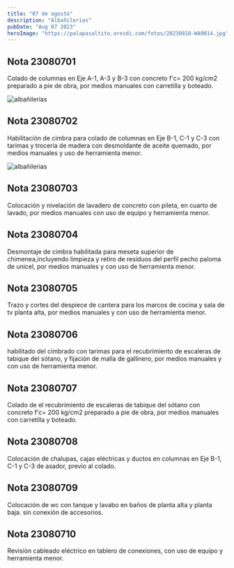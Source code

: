 ```yaml
---
title: "07 de agosto"
description: "Albañilerias"
pubDate: "Aug 07 2023"
heroImage: "https://palapasaltito.aresdi.com/fotos/20230810-WA0014.jpg"
---
```


## Nota 23080701

Colado de columnas en Eje A-1, A-3 y B-3 con concreto f'c= 200 kg/cm2 preparado a pie de obra, por medios manuales con carretilla y boteado.

![albañilerias](https://palapasaltito.aresdi.com/fotos/20230810-WA0014.jpg "albañilerias")

## Nota 23080702

Habilitación de cimbra para colado de columnas en Eje B-1, C-1 y C-3 con tarimas y troceria de madera con desmoldante de aceite quemado, por medios manuales y uso de herramienta menor.

![albañilerias](https://palapasaltito.aresdi.com/fotos/20230810-WA0017.jpg "albañilerias")

## Nota 23080703

Colocación y nivelación de lavadero de concreto con pileta, en cuarto de lavado, por medios manuales con uso de equipo y herramienta menor.

## Nota 23080704

Desmontaje de cimbra habilitada para meseta superior de chimenea,incluyendo limpieza y retiro de residuos del  perfil pecho paloma de unicel, por medios manuales y con uso de herramienta menor.

## Nota 23080705

Trazo y cortes del despiece de cantera para los marcos de cocina y sala de tv planta alta, por medios manuales y con uso de herramienta menor.  

## Nota 23080706

habilitado del cimbrado con tarimas para el recubrimiento de escaleras de tabique del sótano, y fijación de malla de gallinero, por medios manuales y con uso de herramienta menor.

## Nota 23080707

Colado de el recubrimiento de escaleras de tabique del sótano con concreto f'c= 200 kg/cm2 preparado a pie de obra, por medios manuales con carretilla y boteado.

## Nota 23080708

Colocación de chalupas, cajas eléctricas y ductos en columnas en Eje B-1, C-1 y C-3 de asador, previo al colado.

## Nota 23080709

Colocación de wc con tanque y lavabo en baños de planta alta y planta baja. sin conexión de accesorios.

## Nota 23080710

Revisión cableado eléctrico en tablero de conexiones, con uso de equipo y herramienta menor.
